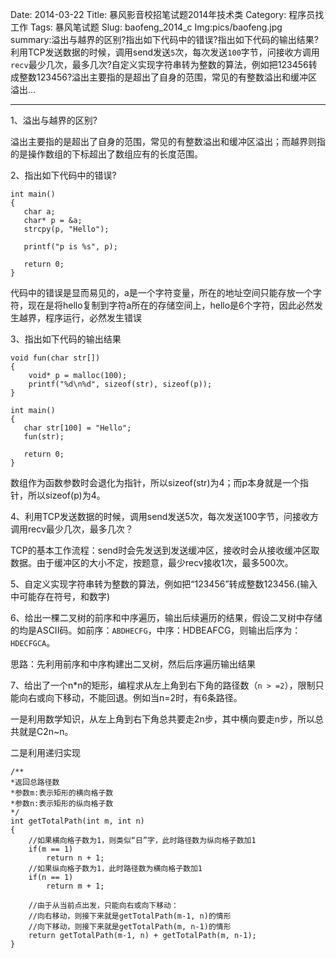 Date: 2014-03-22
Title: 暴风影音校招笔试题2014年技术类
Category: 程序员找工作
Tags: 暴风笔试题
Slug: baofeng_2014_c
Img:pics/baofeng.jpg
summary:溢出与越界的区别?指出如下代码中的错误?指出如下代码的输出结果?利用TCP发送数据的时候，调用send发送`5`次，每次发送`100`字节，问接收方调用`recv`最少几次，最多几次?自定义实现字符串转为整数的算法，例如把123456转成整数123456?溢出主要指的是超出了自身的范围，常见的有整数溢出和缓冲区溢出...


----------
1、溢出与越界的区别?

溢出主要指的是超出了自身的范围，常见的有整数溢出和缓冲区溢出；而越界则指的是操作数组的下标超出了数组应有的长度范围。


2、指出如下代码中的错误?

	int main()
	{
	   char a;
	   char* p = &a;
	   strcpy(p, "Hello");
	
	   printf("p is %s", p);
	
	   return 0;
	}

代码中的错误是显而易见的，a是一个字符变量，所在的地址空间只能存放一个字符，现在是将hello复制到字符a所在的存储空间上，hello是6个字符，因此必然发生越界，程序运行，必然发生错误

3、指出如下代码的输出结果

	void fun(char str[])
	{
	    void* p = malloc(100);
	    printf("%d\n%d", sizeof(str), sizeof(p));
	}
	
	int main()
	{
	   char str[100] = "Hello";
	   fun(str);
	
	   return 0;
	}

数组作为函数参数时会退化为指针，所以sizeof(str)为4；而p本身就是一个指针，所以sizeof(p)为4。

4、利用TCP发送数据的时候，调用send发送5次，每次发送100字节，问接收方调用recv最少几次，最多几次？

TCP的基本工作流程：send时会先发送到发送缓冲区，接收时会从接收缓冲区取数据。由于缓冲区的大小不定，按题意，最少recv接收1次，最多500次。


5、自定义实现字符串转为整数的算法，例如把“123456”转成整数123456.(输入中可能存在符号，和数字)

6、给出一棵二叉树的前序和中序遍历，输出后续遍历的结果，假设二叉树中存储的均是ASCII码。如前序：`ABDHECFG`，中序：HDBEAFCG，则输出后序为：`HDECFGCA`。

思路：先利用前序和中序构建出二叉树，然后后序遍历输出结果

7、给出了一个n*n的矩形，编程求从左上角到右下角的路径数（`n > =2`），限制只能向右或向下移动，不能回退。例如当n=2时，有6条路径。

一是利用数学知识，从左上角到右下角总共要走2n步，其中横向要走n步，所以总共就是C2n~n。

二是利用递归实现

	/**
	*返回总路径数
	*参数m:表示矩形的横向格子数
	*参数n:表示矩形的纵向格子数
	*/
	int getTotalPath(int m, int n)
	{
	    //如果横向格子数为1，则类似“日”字，此时路径数为纵向格子数加1
	    if(m == 1)
	        return n + 1;
	    //如果纵向格子数为1，此时路径数为横向格子数加1
	    if(n == 1)
	        return m + 1;
	
	    //由于从当前点出发，只能向右或向下移动：
	    //向右移动，则接下来就是getTotalPath(m-1, n)的情形
	    //向下移动，则接下来就是getTotalPath(m, n-1)的情形
	    return getTotalPath(m-1, n) + getTotalPath(m, n-1);
	}
